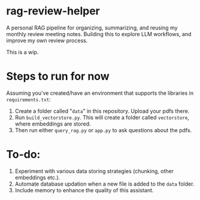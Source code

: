 # rag-review-helper
A personal RAG pipeline for organizing, summarizing, and reusing my monthly review meeting notes. Building this to explore LLM workflows, and improve my own review process.

This is a wip.

# Steps to run for now
Assuming you've created/have an environment that supports the libraries in `requirements.txt`:
1. Create a folder called "`data`" in this repository. Upload your pdfs there.
2. Run `build_vectorstore.py`. This will create a folder called `vectorstore`, where embeddings are stored.
3. Then run either `query_rag.py` or `app.py` to ask questions about the pdfs.

# To-do:
1. Experiment with various data storing strategies (chunking, other embeddings etc.).
2. Automate database updation when a new file is added to the `data` folder.
3. Include memory to enhance the quality of this assistant.
